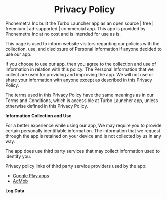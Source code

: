 <h1 align="center">Privacy Policy</h1>
<p>Phonemetra Inc built the Turbo Launcher app as an open source | free | freemium | ad-supported | commercial app. 
  This app is provided by Phonemetra Inc at no cost and is intended for use as is.</p>
<p>This page is used to inform website visitors regarding our policies with the collection, use, and
    disclosure of Personal Information if anyone decided to use our app.</p>
<p>If you choose to use our app, then you agree to the collection and use of information in
    relation with this policy. The Personal Information that we collect are used for providing and
    improving the app. We will not use or share your information with anyone except as described
    in this Privacy Policy.</p>
<p>The terms used in this Privacy Policy have the same meanings as in our Terms and Conditions,
    which is accessible at Turbo Launcher app, unless otherwise defined in this Privacy Policy.</p>

<p><strong>Information Collection and Use</strong></p>
<p>For a better experience while using our app, We may require you to provide certain personally identifiable information. The information that we request through the app is retained on your device and is not collected by us in any way.</p> 
<p>The app does use third party services that may collect information used to identify you.</p>
<p>Privacy policy links of third party service providers used by the app:</p>
<ul><li><a href="https://www.google.com/policies/privacy/" target="_blank">Google Play apps</a></li> <li><a href="https://support.google.com/admob/answer/6128543?hl=en" target="_blank">AdMob</a></li></ul>
<p><strong>Log Data</strong></p>
